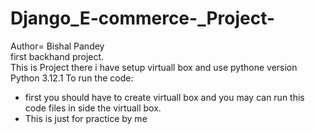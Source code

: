 # Django_E-commerce-_Project-
Author= Bishal Pandey <br>
first backhand project.<br>
<h> This is Project there i have setup virtuall box  and use pythone version Python 3.12.1<h>
To run the code:
<Ul>
  <li> first you should have to create virtuall box and you may can run this code files in side the virtuall box. </li>
  <li>This is just for practice  by me</li>
  
</Ul>
